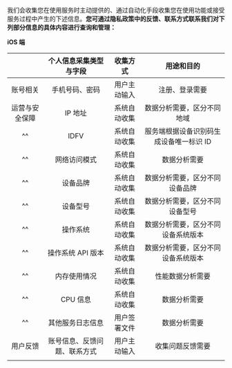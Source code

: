 我们会收集您在使用服务时主动提供的、通过自动化手段收集您在使用功能或接受服务过程中产生的下述信息。**您可通过隐私政策中的反馈、联系方式联系我们对下列部分信息的具体内容进行查询和管理：** 

**iOS 端**

|  | **个人信息采集类型与字段** | **收集方式** | **用途和目的** |
| :-: | :-: | :-: | :-: |
| 账号相关 | 手机号码、密码 | 用户主动输入 | 注册、登录需要 |
| 运营与安全保障 | IP 地址 | 系统自动收集 | 数据分析需要，区分不同地域 |
| ^^ | IDFV | 系统自动收集 | 服务端根据设备识别码生成设备唯一标识 ID |
| ^^ | 网络访问模式 | 系统自动收集 | 数据分析需要 |
| ^^ | 设备品牌 | 系统自动收集 | 数据分析需要，区分不同设备品牌 |
| ^^ | 设备型号 | 系统自动收集 | 数据分析需要，区分不同设备型号 |
| ^^ | 操作系统 | 系统自动收集 | 数据分析需要，区分不同设备系统版本 |
| ^^ | 操作系统 API 版本 | 系统自动收集 | 数据分析需要，区分不同设备系统版本 |
| ^^ | 内存使用情况 | 系统自动收集 | 性能数据分析需要 |
| ^^ | CPU 信息 | 系统自动收集 | 数据分析需要 |
| ^^ | 其他服务日志信息 | 用户签署文件 | 数据分析需要 |
| 用户反馈 | 账号信息、反馈问题、联系方式 | 用户主动输入 | 收集问题反馈需要 |\
|||||


<br>